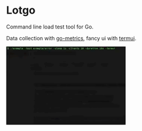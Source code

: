# Lotgo

Command line load test tool for Go.

Data collection with [go-metrics], fancy ui with [termui].

![screen capture](capture.gif)

[termui]: https://github.com/gizak/termui
[go-metrics]: github.com/rcrowley/go-metrics


